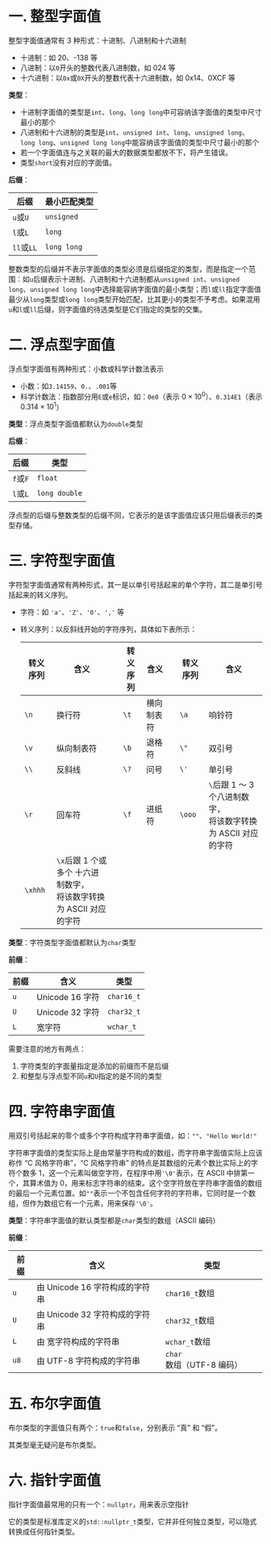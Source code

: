 # 一. 整型字面值

整型字面值通常有 3 种形式：十进制、八进制和十六进制

- 十进制：如 20、-138 等
- 八进制：以`0`开头的整数代表八进制数，如 024 等
- 十六进制：以`0x`或`0X`开头的整数代表十六进制数，如 0x14、0XCF 等

**类型**：

- 十进制字面值的类型是`int`、`long`、`long long`中可容纳该字面值的类型中尺寸最小的那个
- 八进制和十六进制的类型是`int`、`unsigned int`、`long`、`unsigned long`、`long long`、`unsigned long long`中能容纳该字面值的类型中尺寸最小的那个
- 若一个字面值连与之关联的最大的数据类型都放不下，将产生错误。
- 类型`short`没有对应的字面值。

**后缀**：

| 后缀       | 最小匹配类型 |
| ---------- | ------------ |
| `u`或`U`   | `unsigned`   |
| `l`或`L`   | `long`       |
| `ll`或`LL` | `long long`  |

整数类型的后缀并不表示字面值的类型必须是后缀指定的类型，而是指定一个范围：如`u`后缀表示十进制、八进制和十六进制都从`unsigned int`、`unsigned long`、`unsigned long long`中选择能容纳字面值的最小类型；而`l`或`ll`指定字面值最少从`long`类型或`long long`类型开始匹配，比其更小的类型不予考虑。如果混用`u`和`l`或`ll`后缀，则字面值的待选类型是它们指定的类型的交集。



# 二. 浮点型字面值

浮点型字面值有两种形式：小数或科学计数法表示

- 小数：如`3.14159`、`0.`、`.001`等
- 科学计数法：指数部分用`E`或`e`标识，如：`0e0`（表示 $0\times10^0$）、`0.314E1`（表示 $0.314\times 10^1$）

**类型**：浮点类型字面值都默认为`double`类型

**后缀**：

| 后缀     | 类型          |
| -------- | ------------- |
| `f`或`F` | `float`       |
| `l`或`L` | `long double` |

浮点型的后缀与整数类型的后缀不同，它表示的是该字面值应该只用后缀表示的类型存储。



# 三. 字符型字面值

字符型字面值通常有两种形式，其一是以单引号括起来的单个字符，其二是单引号括起来的转义序列。

- 字符：如 `'a'`、`'Z'`、`'0'`、`','` 等

- 转义序列：以反斜线开始的字符序列，具体如下表所示：

  | 转义序列 | 含义                                                         |      | 转义序列 | 含义       |      | 转义序列 | 含义                                                         |
  | -------- | ------------------------------------------------------------ | ---- | -------- | ---------- | ---- | -------- | ------------------------------------------------------------ |
  | `\n`     | 换行符                                                       |      | `\t`     | 横向制表符 |      | `\a`     | 响铃符                                                       |
  | `\v`     | 纵向制表符                                                   |      | `\b`     | 退格符     |      | `\"`     | 双引号                                                       |
  | `\\`     | 反斜线                                                       |      | `\?`     | 问号       |      | `\'`     | 单引号                                                       |
  | `\r`     | 回车符                                                       |      | `\f`     | 进纸符     |      | `\ooo`   | `\`后跟 1 ～ 3 个八进制数字，<br />将该数字转换为 ASCII 对应的字符 |
  | `\xhhh`  | `\x`后跟 1 个或多个 十六进制数字，<br />将该数字转换为 ASCII 对应的字符 |      |          |            |      |          |                                                              |

**类型**：字符类型字面值都默认为`char`类型

**前缀**：

| 前缀 | 含义            | 类型       |
| ---- | --------------- | ---------- |
| `u`  | Unicode 16 字符 | `char16_t` |
| `U`  | Unicode 32 字符 | `char32_t` |
| `L`  | 宽字符          | `wchar_t`  |

需要注意的地方有两点：

1. 字符类型的字面量指定是添加的前缀而不是后缀
2. 和整型与浮点型不同`u`和`U`指定的是不同的类型



# 四. 字符串字面值

用双引号括起来的零个或多个字符构成字符串字面值，如：`""`、`"Hello World!"`

字符串字面值的类型实际上是由常量字符构成的数组，而字符串字面值实际上应该称作 “C 风格字符串”，“C 风格字符串” 的特点是其数组的元素个数比实际上的字符个数多 1，这一个元素叫做空字符，在程序中用`'\0'`表示，在 ASCII 中排第一个，其算术值为 0，用来标志字符串的结束。这个空字符放在字符串字面值的数组的最后一个元素位置。如`""`表示一个不包含任何字符的字符串，它同时是一个数组，但作为数组它有一个元素，用来保存`'\0'`。

**类型**：字符串字面值的默认类型都是`char`类型的数组（ASCII 编码）

**前缀**：

| 前缀 | 含义                           | 类型                     |
| ---- | ------------------------------ | ------------------------ |
| `u`  | 由 Unicode 16 字符构成的字符串 | `char16_t`数组           |
| `U`  | 由 Unicode 32 字符构成的字符串 | `char32_t`数组           |
| `L`  | 由 宽字符构成的字符串          | `wchar_t`数组            |
| `u8` | 由 UTF-8 字符构成的字符串      | `char`数组（UTF-8 编码） |



# 五. 布尔字面值

布尔类型的字面值只有两个：`true`和`false`，分别表示 “真” 和 “假”。

其类型毫无疑问是布尔类型。



# 六. 指针字面值

指针字面值最常用的只有一个：`nullptr`，用来表示空指针

它的类型是标准库定义的`std::nullptr_t`类型，它并非任何独立类型，可以隐式转换成任何指针类型。